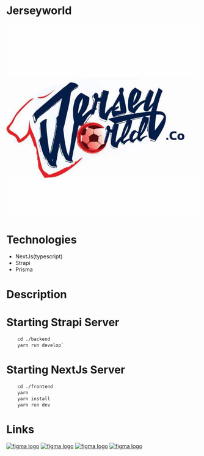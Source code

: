 # Jerseyworld
![JersyWorld](logo.jpeg)


# Technologies
- NextJs(typescript)
- Strapi
- Prisma

# Description

# Starting Strapi Server
```shell
    cd ./backend
    yarn run develop`
```
# Starting NextJs Server
```
    cd ./frontend
    yarn
    yarn install
    yarn run dev
```

# Links

[<img src="https://www.iconfinder.com/icons/7564187/download/png/48" alt="figma logo">](https://www.figma.com/file/Yogk78RsohfUSYoja6tUJx/Jersey-world?node-id=15%3A1341)
[<img src="https://www.iconfinder.com/icons/5365678/download/png/48" alt="figma logo">](https://www.google.com/)
[<img src="https://www.iconfinder.com/icons/4102579/download/png/48" alt="figma logo">](https://www.google.com/)
[<img src="https://www.iconfinder.com/icons/4362952/download/png/48" alt="figma logo">](https://www.google.com/)
